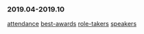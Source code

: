 ### 2019.04-2019.10
[attendance](https://eshtmc.github.io/education/meetings/2019.04-2019.10/attendance.html)
[best-awards](https://eshtmc.github.io/education/meetings/2019.04-2019.10/best-awards)
[role-takers](https://eshtmc.github.io/education/meetings/2019.04-2019.10/role-takers)
[speakers](https://eshtmc.github.io/education/meetings/2019.04-2019.10/speakers)
